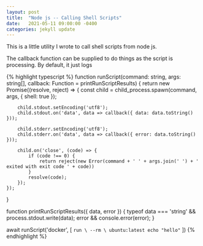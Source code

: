 ```yaml
---
layout: post
title:  "Node js -- Calling Shell Scripts"
date:   2021-05-11 09:00:00 -0400
categories: jekyll update
---
```

This is a little utility I wrote to call shell scripts from node js.

The callback function can be supplied to do things as the script is processing.  By default, it just logs

{% highlight typescript %}
function runScript(command: string, args: string[], callback: Function = printRunScriptResults) {
    return new Promise((resolve, reject) => {
        const child = child_process.spawn(command, args, { shell: true });

        child.stdout.setEncoding('utf8');
        child.stdout.on('data', data => callback({ data: data.toString() }));

        child.stderr.setEncoding('utf8');
        child.stderr.on('data', data => callback({ error: data.toString() }));

        child.on('close', (code) => {
            if (code !== 0) {
                return reject(new Error(command + ' ' + args.join(' ') + ' exited with exit code ' + code))
            }
            resolve(code);
        });
    });
}

function printRunScriptResults({ data, error }) {
    typeof data === 'string' && process.stdout.write(data);
    error && console.error(error);
}

await runScript('docker', [
    `run \
        --rm \
        ubuntu:latest echo "hello"`
])
{% endhighlight %}
